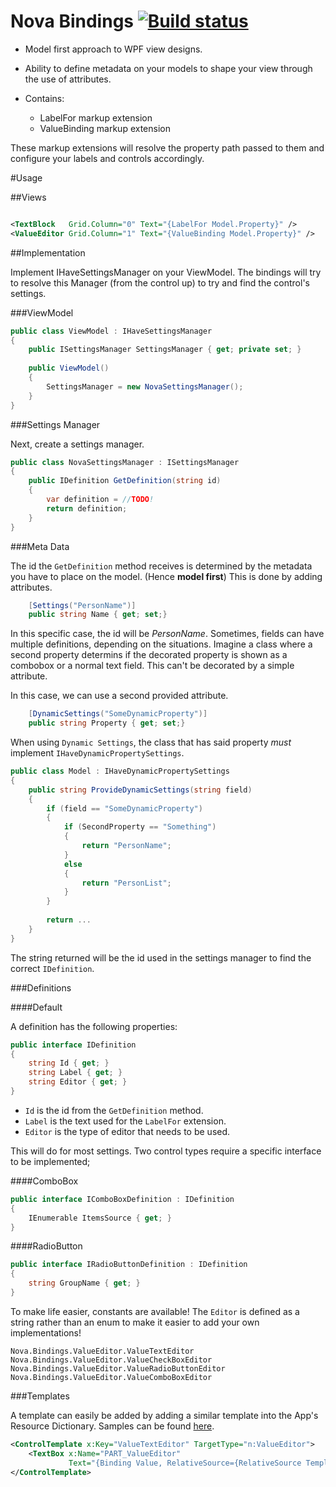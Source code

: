 Nova Bindings [![Build status](https://ci.appveyor.com/api/projects/status/h8tgvuk2xju8e2t7)](https://ci.appveyor.com/project/StevenThuriot/nova-bindings)
====

* Model first approach to WPF view designs.
* Ability to define metadata on your models to shape your view through the use of attributes.

* Contains:
	* LabelFor markup extension 
	* ValueBinding markup extension
	
These markup extensions will resolve the property path passed to them and configure your labels and controls accordingly.


#Usage

##Views

```xml

<TextBlock   Grid.Column="0" Text="{LabelFor Model.Property}" />
<ValueEditor Grid.Column="1" Text="{ValueBinding Model.Property}" />

```

##Implementation

Implement IHaveSettingsManager on your ViewModel.
The bindings will try to resolve this Manager (from the control up) to try and find the control's settings.

###ViewModel

```csharp
public class ViewModel : IHaveSettingsManager
{
	public ISettingsManager SettingsManager { get; private set; }
	
	public ViewModel()
	{
		SettingsManager = new NovaSettingsManager();
	}
}
```

###Settings Manager

Next, create a settings manager.

```csharp
public class NovaSettingsManager : ISettingsManager
{
	public IDefinition GetDefinition(string id)
	{
		var definition = //TODO!
		return definition;
	}
}
```

###Meta Data

The id the `GetDefinition` method receives is determined by the metadata you have to place on the model. (Hence **model first**)
This is done by adding attributes.

```csharp
	[Settings("PersonName")]
	public string Name { get; set;}
```

In this specific case, the id will be *PersonName*.
Sometimes, fields can have multiple definitions, depending on the situations. Imagine a class where a second property determins if the decorated property is shown as a combobox or a normal text field. This can't be decorated by a simple attribute.

In this case, we can use a second provided attribute.

```csharp
	[DynamicSettings("SomeDynamicProperty")]
	public string Property { get; set;}
```

When using `Dynamic Settings`, the class that has said property _must_ implement `IHaveDynamicPropertySettings`.

```csharp
public class Model : IHaveDynamicPropertySettings
{
	public string ProvideDynamicSettings(string field)
	{
		if (field == "SomeDynamicProperty")
		{
			if (SecondProperty == "Something")
			{
				return "PersonName";
			}
			else
			{
				return "PersonList";
			}
		}
		
		return ...
	}
}
```

The string returned will be the id used in the settings manager to find the correct `IDefinition`.

###Definitions

####Default

A definition has the following properties:

```csharp
public interface IDefinition
{
	string Id { get; }
	string Label { get; }
	string Editor { get; }
}
```

* `Id` is the id from the `GetDefinition` method.
* `Label` is the text used for the `LabelFor` extension.
* `Editor` is the type of editor that needs to be used.
 
This will do for most settings. Two control types require a specific interface to be implemented;

####ComboBox

```csharp
public interface IComboBoxDefinition : IDefinition
{
    IEnumerable ItemsSource { get; }
}
```

####RadioButton

```csharp
public interface IRadioButtonDefinition : IDefinition
{
    string GroupName { get; }
}
```

To make life easier, constants are available! The `Editor` is defined as a string rather than an enum to make it easier to add your own implementations!

```
Nova.Bindings.ValueEditor.ValueTextEditor
Nova.Bindings.ValueEditor.ValueCheckBoxEditor
Nova.Bindings.ValueEditor.ValueRadioButtonEditor
Nova.Bindings.ValueEditor.ValueComboBoxEditor
```

###Templates

A template can easily be added by adding a similar template into the App's Resource Dictionary. Samples can be found [here](/Nova.Bindings/ValueEditor.xaml).

```xml
<ControlTemplate x:Key="ValueTextEditor" TargetType="n:ValueEditor">
    <TextBox x:Name="PART_ValueEditor"
             Text="{Binding Value, RelativeSource={RelativeSource TemplatedParent}, Mode=TwoWay}" />
</ControlTemplate>
```
